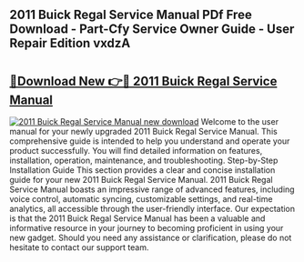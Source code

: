 ## 2011 Buick Regal Service Manual PDf Free Download - Part-Cfy Service Owner Guide - User Repair Edition vxdzA

# <h2><a href="http://bc16143.oget.top/?id=2011+Buick+Regal+Service+Manual">🔗Download New 👉🔴 2011 Buick Regal Service Manual</a></h2>

[![2011 Buick Regal Service Manual new download](https://i.imgur.com/5g1atiW.png)](http://bc16143.oget.top/?id=2011+Buick+Regal+Service+Manual)
Welcome to the user manual for your newly upgraded 2011 Buick Regal Service Manual. This comprehensive guide is intended to help you understand and operate your product successfully. You will find detailed information on features, installation, operation, maintenance, and troubleshooting. Step-by-Step Installation Guide This section provides a clear and concise installation guide for your new 2011 Buick Regal Service Manual. 2011 Buick Regal Service Manual boasts an impressive range of advanced features, including voice control, automatic syncing, customizable settings, and real-time analytics, all accessible through the user-friendly interface. Our expectation is that the 2011 Buick Regal Service Manual has been a valuable and informative resource in your journey to becoming proficient in using your new gadget. Should you need any assistance or clarification, please do not hesitate to contact our support team.
